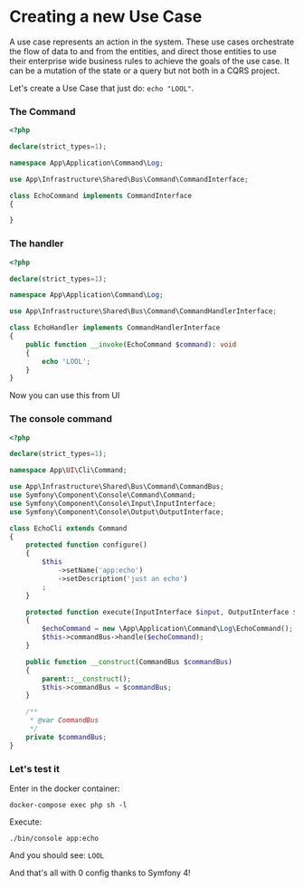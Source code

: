 # Creating a new Use Case

A use case represents an action in the system. These use cases orchestrate the flow of data to and from the entities, and direct those entities to use their enterprise wide business rules to achieve the goals of the use case.
It can be a mutation of the state or a query but not both in a CQRS project.

Let's create a Use Case that just do: `echo "LOOL"`.

### The Command

```php
<?php

declare(strict_types=1);

namespace App\Application\Command\Log;

use App\Infrastructure\Shared\Bus\Command\CommandInterface;

class EchoCommand implements CommandInterface
{

}
```

### The handler

```php
<?php

declare(strict_types=1);

namespace App\Application\Command\Log;

use App\Infrastructure\Shared\Bus\Command\CommandHandlerInterface;

class EchoHandler implements CommandHandlerInterface
{
    public function __invoke(EchoCommand $command): void
    {
        echo 'LOOL';
    }
}
```

Now you can use this from UI

### The console command

```php
<?php

declare(strict_types=1);

namespace App\UI\Cli\Command;

use App\Infrastructure\Shared\Bus\Command\CommandBus;
use Symfony\Component\Console\Command\Command;
use Symfony\Component\Console\Input\InputInterface;
use Symfony\Component\Console\Output\OutputInterface;

class EchoCli extends Command
{
    protected function configure()
    {
        $this
            ->setName('app:echo')
            ->setDescription('just an echo')
        ;
    }

    protected function execute(InputInterface $input, OutputInterface $output)
    {
        $echoCommand = new \App\Application\Command\Log\EchoCommand();
        $this->commandBus->handle($echoCommand);
    }

    public function __construct(CommandBus $commandBus)
    {
        parent::__construct();
        $this->commandBus = $commandBus;
    }

    /**
     * @var CommandBus
     */
    private $commandBus;
}
```

### Let's test it

Enter in the docker container:

`docker-compose exec php sh -l`

Execute:

`./bin/console app:echo`

And you should see: `LOOL`

And that's all with 0 config thanks to Symfony 4!
